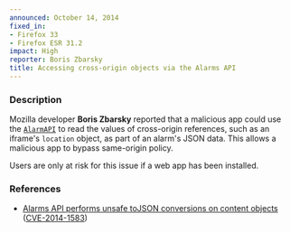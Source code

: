 ```yaml
---
announced: October 14, 2014
fixed_in:
- Firefox 33
- Firefox ESR 31.2
impact: High
reporter: Boris Zbarsky
title: Accessing cross-origin objects via the Alarms API
---
```


<h3>Description</h3>

<p>Mozilla developer <strong>Boris Zbarsky</strong> reported that a malicious app could use the <code><a href="https://developer.mozilla.org/en-US/docs/Web/API/Alarm_API">AlarmAPI</a></code> to read the values of cross-origin references, such as an iframe's <code>location</code> object, as part of an alarm's JSON data. This allows a malicious app to bypass same-origin policy.
</p>

<p class="note">Users are only at risk for this issue if a web app has been installed.</p>


<h3>References</h3>

<ul>
  <li><a href="https://bugzilla.mozilla.org/show_bug.cgi?id=1015540">
       Alarms API performs unsafe toJSON conversions on content objects</a> (<a href="http://cve.mitre.org/cgi-bin/cvename.cgi?name=CVE-2014-1583" class="ex-ref">CVE-2014-1583</a>)</li>
</ul>



